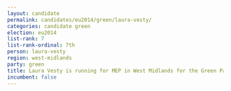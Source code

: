```yaml
---
layout: candidate
permalink: candidates/eu2014/green/laura-vesty/
categories: candidate green
election: eu2014
list-rank: 7
list-rank-ordinal: 7th
person: laura-vesty
region: west-midlands
party: green
title: Laura Vesty is running for MEP in West Midlands for the Green Party
incumbent: false
---
```

